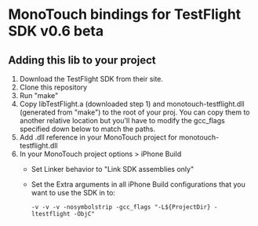 MonoTouch bindings for TestFlight SDK v0.6 beta
=================================

Adding this lib to your project
-------------------------------

1. Download the TestFlight SDK from their site.
2. Clone this repository
3. Run "make"
4. Copy libTestFlight.a (downloaded step 1) and monotouch-testflight.dll (generated from "make") to the root of your proj. You can copy them to another relative location but you'll have to modify the gcc_flags specified down below to match the paths.
5. Add .dll reference in your MonoTouch project for monotouch-testflight.dll
6. In your MonoTouch project options > iPhone Build
    - Set Linker behavior to "Link SDK assemblies only"
    - Set the Extra arguments in all iPhone Build configurations that you want to use the SDK in to:

      `-v -v -v -nosymbolstrip -gcc_flags "-L${ProjectDir} -ltestflight -ObjC"`
      